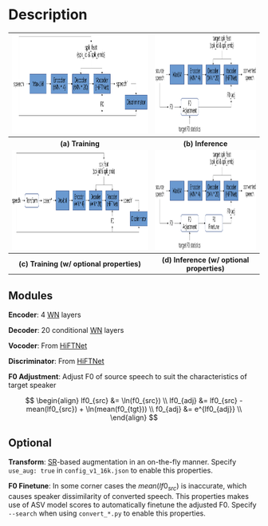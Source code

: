 # Description

<table style="width:100%">
  <tr>
    <td><img src="./resources/train.png" alt="training" height="200"></td>
    <td><img src="./resources/infer.png" alt="inference" height="200"></td>
  </tr>
  <tr>
    <th>(a) Training</th>
    <th>(b) Inference</th>
  </tr>
  <tr>
    <td><img src="./resources/train-o.png" alt="training" height="200"></td>
    <td><img src="./resources/infer-o.png" alt="inference" height="200"></td>
  </tr>
  <tr>
    <th>(c) Training (w/ optional properties)</th>
    <th>(d) Inference (w/ optional properties)</th>
  </tr>
</table>


## Modules

**Encoder**: 4 [WN](https://github.com/jaywalnut310/vits/blob/2e561ba58618d021b5b8323d3765880f7e0ecfdb/modules.py#L111) layers

**Decoder**: 20 conditional [WN](https://github.com/jaywalnut310/vits/blob/2e561ba58618d021b5b8323d3765880f7e0ecfdb/modules.py#L111) layers

**Vocoder**: From [HiFTNet](https://github.com/yl4579/HiFTNet)

**Discriminator**: From [HiFTNet](https://github.com/yl4579/HiFTNet)

**F0 Adjustment**: Adjust F0 of source speech to suit the characteristics of target speaker

$$
\begin{align}
  lf0_{src} &= \ln(f0_{src}) \\
  lf0_{adj} &= lf0_{src} - mean(lf0_{src}) + \ln(mean(f0_{tgt})) \\
  f0_{adj} &= e^{lf0_{adj}} \\
\end{align}
$$


## Optional

**Transform**: [SR](https://github.com/OlaWod/FreeVC/blob/81c169cdbfc97ff07ee2f501e9b88d543fc46126/utils.py#L52)-based augmentation in an on-the-fly manner. Specify `use_aug: true` in `config_v1_16k.json` to enable this properties.

**F0 Finetune**: In some corner cases the $mean(lf0_{src})$ is inaccurate, which causes speaker dissimilarity of converted speech. This properties makes use of ASV model scores to automatically finetune the adjusted F0. Specify `--search` when using `convert_*.py` to enable this properties.
